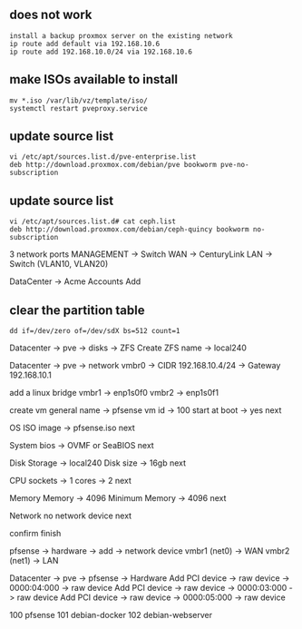 ## does not work
```
install a backup proxmox server on the existing network
ip route add default via 192.168.10.6
ip route add 192.168.10.0/24 via 192.168.10.6
```

## make ISOs available to install
```
mv *.iso /var/lib/vz/template/iso/
systemctl restart pveproxy.service
```

## update source list
```
vi /etc/apt/sources.list.d/pve-enterprise.list
deb http://download.proxmox.com/debian/pve bookworm pve-no-subscription
```

## update source list
```
vi /etc/apt/sources.list.d# cat ceph.list
deb http://download.proxmox.com/debian/ceph-quincy bookworm no-subscription
```

3 network ports
MANAGEMENT -> Switch
WAN -> CenturyLink
LAN -> Switch (VLAN10, VLAN20)


DataCenter -> Acme
Accounts Add


## clear the partition table
```
dd if=/dev/zero of=/dev/sdX bs=512 count=1
```

Datacenter -> pve -> disks -> ZFS
Create ZFS
name -> local240

Datacenter -> pve -> network
vmbr0 -> CIDR 192.168.10.4/24 -> Gateway 192.168.10.1

add a linux bridge
vmbr1 -> enp1s0f0
vmbr2 -> enp1s0f1

create vm
general
name -> pfsense
vm id -> 100
start at boot -> yes
next

OS
ISO image -> pfsense.iso
next

System
bios -> OVMF or SeaBIOS
next

Disk
Storage -> local240
Disk size -> 16gb
next

CPU
sockets -> 1
cores -> 2
next

Memory
Memory -> 4096
Minimum Memory -> 4096
next

Network
no network device
next

confirm
finish

pfsense -> hardware -> add -> network device
vmbr1 (net0) -> WAN
vmbr2 (net1) -> LAN

Datacenter -> pve -> pfsense -> Hardware
Add PCI device -> raw device -> 0000:04:000 -> raw device
Add PCI device -> raw device -> 0000:03:000 -> raw device
Add PCI device -> raw device -> 0000:05:000 -> raw device

100 pfsense
101 debian-docker
102 debian-webserver

